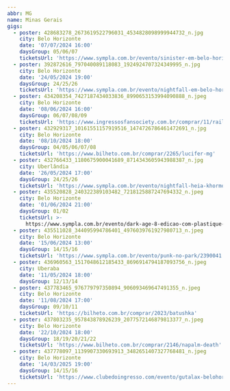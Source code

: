 ```yaml
---
abbr: MG
name: Minas Gerais
gigs:
  - poster: 428683278_2673619522796031_4534828098999944732_n.jpg
    city: Belo Horizonte
    date: '07/07/2024 16:00'
    daysGroup: 05/06/07
    ticketsUrl: 'https://www.sympla.com.br/evento/sinister-em-belo-horizonte/2350307'
  - poster: 392872616_797040089118083_1924924707324349995_n.jpg
    city: Belo Horizonte
    date: '24/05/2024 19:00'
    daysGroup: 24/25/26
    ticketsUrl: 'https://www.sympla.com.br/evento/nightfall-em-belo-horizonte/2347608'
  - poster: 434208354_7427187434033836_8990653153994090888_n.jpeg
    city: Belo Horizonte
    date: '08/06/2024 16:00'
    daysGroup: 06/07/08/09
    ticketsUrl: 'https://www.ingressosfansociety.com.br/comprar/11/rails-of-hell-666'
  - poster: 432929317_10161551157919516_1474726786461472691_n.jpg
    city: Belo Horizonte
    date: '08/10/2024 18:00'
    daysGroup: 04/05/06/07/08
    ticketsUrl: 'https://www.bilheto.com.br/comprar/2265/lucifer-mg'
  - poster: 432766433_1180675900041689_8714343605943988387_n.jpg
    city: Uberlândia
    date: '26/05/2024 17:00'
    daysGroup: 24/25/26
    ticketsUrl: 'https://www.sympla.com.br/evento/nightfall-heia-khormoundeggom/2391583'
  - poster: 435520828_240322389103482_7218125887247694332_n.jpeg
    city: Belo Horizonte
    date: '01/06/2024 21:00'
    daysGroup: 01/02
    ticketsUrl: >-
      https://www.sympla.com.br/evento/dark-age-8-edicao-com-plastique-noir-mais-djs-stark-e-brainiak/2406002
  - poster: 435511028_344095994786401_4976039761927980713_n.jpeg
    city: Belo Horizonte
    date: '15/06/2024 13:00'
    daysGroup: 14/15/16
    ticketsUrl: 'https://www.sympla.com.br/evento/punk-no-park/2390041'
  - poster: 436960563_1517048612185433_8696914794187093756_n.jpeg
    city: Uberaba
    date: '11/05/2024 18:00'
    daysGroup: 12/13/14
  - poster: 437783465_976779797350894_906093469647491355_n.jpeg
    city: Belo Horizonte
    date: '11/08/2024 17:00'
    daysGroup: 09/10/11
    ticketsUrl: 'https://bilheto.com.br/comprar/2023/batushka'
  - poster: 437803235_957843878926239_2077572146879813377_n.jpeg
    city: Belo Horizonte
    date: '22/10/2024 18:00'
    daysGroup: 18/19/20/21/22
    ticketsUrl: 'https://www.bilheto.com.br/comprar/2146/napalm-death'
  - poster: 437778097_1139907330693913_3482651407327768481_n.jpeg
    city: Belo Horizonte
    date: '14/03/2025 19:00'
    daysGroup: 14/15/16
    ticketsUrl: 'https://www.clubedoingresso.com/evento/gutalax-belohorizonte'
---
```


